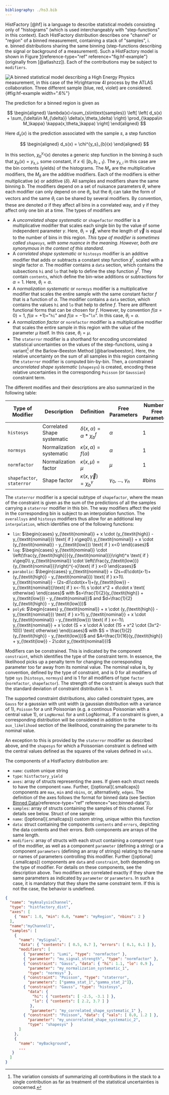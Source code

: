 ```yaml
---
bibliography: ./hs3.bib
---
```



HistFactory [@hf] is a language to describe statistical models consisting only of "histograms" (which is used interchangeably with "step-functions" in this context). Each HistFactory distribution describes one "channel" or "region" of a binned measurement, containing a stack of "samples", i. e.&nbsp;binned distributions sharing the same binning (step-functions describing the signal or background of a measurement). Such a HistFactory model is shown in Figure [1](#fig:hf-example){reference-type="ref" reference="fig:hf-example"} (originally from  [@atlashzz]). Each of the contributions may be subject to `modifiers`. 

![A binned statistical model describing a High Energy Physics measurement, in this case of the $H\rightarrow 4l$ process by the ATLAS collaboration. Three different sample (blue, red, violet) are considered.](/images/hf-example.png){#fig:hf-example width=".6\%"} 

The prediction for a binned region is given as 

$$
\begin{aligned} \lambda(x)=\sum_{s\in\text{samples}} \left[ \left( d_s(x) + \sum_{\delta\in M_{\delta}} \delta(x,\theta_\delta) \right) \prod_{\kappa\in M_\kappa} \kappa(x,\theta_\kappa)   \right] \end{aligned} 
$$



Here $d_s(x)$ is the prediction associated with the sample $s$, a step function 



$$
\begin{aligned} d_s(x) = \chi^{y_s}_{b}(x) \end{aligned} 
$$



In this section, $\chi^{y_s}_{b}(x)$ denotes a generic step function in the binning $b$ such that $\chi_{b}(x) = y_{s,i}$, some constant, if $x\in[b_i,b_{i+1})$. The $y_{s,i}$ in this case are the bin contents (yields) of the histograms. 
The $M_\kappa$ are the multiplicative modifiers, the $M_\delta$ are the additive modifiers. Each of the modifiers is either multiplicative ($\kappa$) or additive ($\delta$). All samples and modifiers share the same binning $b$. 
The modifiers depend on a set of nuisance parameters $\theta$, where each modifier can only depend on one $\theta_i$, but the $\theta_i$ can take the form of vectors and the same $\theta_i$ can be shared by several modifiers. By convention, these are denoted $\alpha$ if they affect all bins in a correlated way, and $\gamma$ if they affect only one bin at a time. The types of modifiers are 

-   A *uncorrelated shape systematic* or `shapefactor` modifier is a     multiplicative modifier that scales each single bin by the value of     some independent parameter $\gamma$. Here, $\theta_i=\vec{\gamma}$,     where the length of $\vec{\gamma}$ is equal to the number of bins in     this region. *This type of modifier is sometimes called `shapesys`,     with some nuance in the meaning. However, both are synonymous in the     context of this standard.* 
-   A *correlated shape systematic* or `histosys` modifier is an     additive modifier that adds or subtracts a constant step function     $\chi^f$, scaled with a single factor $\alpha$. The modifier     contains a `data` section, which contains the subsections     $\texttt{hi}$ and $\texttt{lo}$ that help to define the step     function $\chi^f$. They contain `contents`, which define the     bin-wise additions or subtractions for $\alpha=1$. Here,     $\theta_i=\alpha$. 
-   A *normalization systematic* or `normsys` modifier is a     multiplicative modifier that scales the entire sample with the same     constant factor $f$ that is a function of $\alpha$. The modifier     contains a `data` section, which contains the values $\texttt{hi}$     and $\texttt{lo}$ that help to define $f$. There are different     functional forms that can be chosen for $f$. However, by convention     $f(\alpha=0)=1$, $f(\alpha=+1)=$"`hi`" and     $f(\alpha=-1)=$"`lo`". In this case, $\theta_i=\alpha$. 
-   A *normalization factor* or `normfactor` modifier is a     multiplicative modifier that scales the entire sample in this region     with the value of the parameter $\mu$ itself. In this case,     $\theta_i=\mu$. 
-   The `staterror` modifier is a shorthand for encoding uncorrelated     statistical uncertainties on the values of the step-functions, using     a variant[^1] of the Barlow-Beeston Method [@barlowbeeston]. Here,     the relative uncertainty on the sum of all samples in this region     containing the `staterror` modifier is computed bin-by-bin. Then, a     constrained *uncorrelated shape systematic* (`shapesys`) is created,     encoding these relative uncertainties in the corresponding `Poisson`     (or `Gaussian`) constraint term. 

The different modifies and their descriptions are also summarized in the following table: 

| **Type of Modifier**         | **Description**               | **Definition**                               | **Free Parameters**           | **Number of Free Parameters** |
|------------------------------|-------------------------------|----------------------------------------------|-------------------------------|--------------------------------|
| `histosys`                   | Correlated Shape systematic   | $\delta(x,\alpha) = \alpha * \chi_b^f$       | $\alpha$                      | 1                              |
| `normsys`                    | Normalization systematic      | $\kappa(x,\alpha) = f(\alpha)$               | $\alpha$                      | 1                              |
| `normfactor`                 | Normalization factor          | $\kappa(x,\mu) = \mu$                        | $\mu$                         | 1                              |
| `shapefactor`, `staterror`   | Shape factor                  | $\kappa(x,\vec{\gamma}) = \chi_b^{\gamma}$   | $\gamma_0$, ..., $\gamma_n$   | #bins                          |

  
The `staterror` modifier is a special subtype of `shapefactor`, where the mean of the constraint is given as the sum of the predictions of all the samples carrying a `staterror` modifier in this bin. 
The way modifiers affect the yield in the corresponding bin is subject to an interpolation function. The `overallsys` and `histosys` modifiers thus allow for an additional key `interpolation`, which identifies one of the following functions: 

-   `lin`: $\begin{cases}     y_{\textit{nominal}} + x \cdot (y_{\textit{high}} - y_{\textit{nominal}}) \text{ if } x\geq0\\     y_{\textit{nominal}} + x \cdot (y_{\textit{nominal}} - y_{\textit{low}}) \text{ if } x<0     \end{cases}$ 
-   `log`: $\begin{cases}     y_{\textit{nominal}} \cdot \left(\frac{y_{\textit{high}}}{y_{\textit{nominal}}}\right)^x \text{ if } x\geq0\\     y_{\textit{nominal}} \cdot \left(\frac{y_{\textit{low}}}{y_{\textit{nominal}}}\right)^{-x}\text{ if } x<0     \end{cases}$ 
-   `parabolic`: $\begin{cases}     y_{\textit{nominal}} + (2s+d)\cdot(x-1)+(y_{\textit{high}} - y_{\textit{nominal}}) \text{ if } x>1\\     y_{\textit{nominal}} - (2s-d)\cdot(x+1)+(y_{\textit{low}} - y_{\textit{nominal})}\text{ if } x<-1\\     s \cdot x^2 + d\cdot x  \text{ otherwise}     \end{cases}$ with     $s=\frac{1}{2}(y_{\textit{high}} + y_{\textit{low}}) - y_{\textit{nominal}}$     and $d=\frac{1}{2}(y_{\textit{high}} - y_{\textit{low}})$ 
-   `poly6`: $\begin{cases}     y_{\textit{nominal}} + x \cdot (y_{\textit{high}} - y_{\textit{nominal}}) \text{ if } x>1\\     y_{\textit{nominal}} + x \cdot (y_{\textit{nominal}} - y_{\textit{low}}) \text{ if } x<-1\\     y_{\textit{nominal}} + x \cdot (S + x \cdot A \cdot (15 + x^2 \cdot (3x^2-10))) \text{ otherwise}     \end{cases}$     with $S = \frac{1}{2}(y_{\textit{high}} - y_{\textit{low}})$ and     $A=\frac{1}{16}(y_{\textit{high}} + y_{\textit{low}} - 2\cdot y_{\textit{nominal}})$ 

Modifiers can be constrained. This is indicated by the component `constraint`, which identifies the type of the constraint term. In essence, the likelihood picks up a penalty term for changing the corresponding parameter too far away from its nominal value. The nominal value is, by convention, defined by the type of constraint, and is 0 for all modifiers of type `sys` (`histosys`, `normsys`) and is 1 for all modifiers of type `factor` (`normfactor`, `shapefactor`). The strength of the constraint is always such that the standard deviation of constraint distribution is $1$. 

The supported constraint distributions, also called constraint types, are `Gauss` for a gaussian with unit width (a gaussian distribution with a variance of $1$), `Poisson` for a unit Poissonian (e.g. a continous Poissonian with a central value 1), or `LogNormal` for a unit LogNormal,. If a constraint is given, a corresponding distribution will be considered in addition to the `aux_likelihood` section of the likelihood, constraining the parameter to its nominal value. 

An exception to this is provided by the `staterror` modifier as described above, and the `shapesys` for which a Poissonian constraint is defined with the central values defined as the squares of the values defined in `vals`. 

The components of a HistFactory distribution are: 

-   `name`: custom unique string 
-   `type`: `histfactory_yield` 
-   `axes`: array of structs representing the axes. If given each struct     needs to have the component `name`. Further,     ([optional]{.smallcaps}) components are `max`, `min` and `nbins`,     or, alternatively, `edges`. The definition of the axes follows the     format for binned data (see Section 
    [Binned Data](#sec:binned-data){reference-type="ref"     reference="sec:binned-data"}). 
-   `samples`: array of structs containing the samples of this channel.     For details see below. 
Struct of one sample: 
-   `name`: ([optional]{.smallcaps}) custom string, unique within this     function 
-   `data`: struct containing the components `contents` and `errors`,     depicting the data contents and their errors. Both components are     arrays of the same length. 
-   `modifiers`: array of structs with each struct containing a     component `type` of the modifier, as well as a component `parameter`     (defining a string) or a component `parameters` (defining an array     of strings) relating to the name or names of parameters controlling     this modifier. Further ([optional]{.smallcaps}) components are     `data` and `constraint`, both depending on the type of modifier. For     details on these components, see the description above. 
Two modifiers are correlated exactly if they share the same parameters as indicated by `parameter` or `parameters`. In such a case, it is mandatory that they share the same constraint term. If this is not the case, the behavior is undefined. 

```json title="HistFactory"
{
  "name": "myAnalysisChannel",
  "type": "histfactory_dist",
  "axes": [ 
	{ "max": 1.0, "min": 0.0, "name": "myRegion", "nbins": 2 } 
  ],
  "name":"myChannel1",
  "samples": [
    { 
      "name": "mySignal",
      "data": { "contents": [ 0.5, 0.7 ], "errors": [ 0.1, 0.1 ] },
      "modifiers": [
        { "parameter": "Lumi", "type": "normfactor" },
        { "parameter": "mu_signal_strength", "type": "normfactor" },
        { "constraint": "Gauss", "data": { "hi": 1.1, "lo": 0.9 }, 
          "parameter": "my_normalization_systematic_1", 
          "type": "normsys" },
        { "constraint": "Poisson", "type": "staterror", 
          "parameters": ["gamma_stat_1","gamma_stat_2"]},
        { "constraint": "Gauss", "type": "histosys", 
          "data": { 
            "hi": { "contents": [ -2.5, -3.1 ] }, 
            "lo": { "contents": [ 2.2, 3.7 ] } 
           }, 
           "parameter": "my_correlated_shape_systematic_1" },
        { "constraint": "Poisson", "data": { "vals": [ 0.0, 1.2 ] }, 
          "parameter": "my_uncorrelated_shape_systematic_2", 
          "type": "shapesys" }
      ]
    },
    { 
      "name": "myBackground",
      ... 
   }
  ]
} 
```


[^1]: The variation consists of summarizing all contributions in the     stack to a single contribution as far as treatment of the     statistical uncertainties is concerned. 
